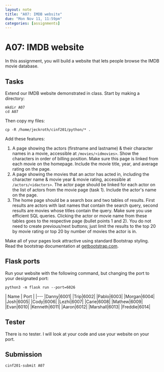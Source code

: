 ```yaml
---
layout: note
title: "A07: IMDB website"
due: "Mon Nov 11, 11:59pm"
categories: [assignments]
---
```


# A07: IMDB website

In this assignment, you will build a website that lets people browse the IMDB movie database.

## Tasks

Extend our IMDB website demonstrated in class. Start by making a directory:

```
mkdir A07
cd A07
```

Then copy my files:

```
cp -R /home/jeckroth/cinf201/python/* .
```

Add these features:

1. A page showing the actors (firstname and lastname) & their character names in a movie, accessible at `/movies/<idmovies>`. Show the characters in order of billing position. Make sure this page is linked from each movie on the homepage. Include the movie title, year, and average rating on the page.
2. A page showing the movies that an actor has acted in, including the character name & movie year & movie rating, accessible at `/actors/<idactors>`. The actor page should be linked for each actor on the list of actors from the movie page (task 1). Include the actor's name on the page.
3. The home page should be a search box and two tables of results. First results are actors with last names that contain the search query, second results are movies whose titles contain the query. Make sure you use efficient SQL queries. Clicking the actor or movie name from these tables goes to the respective page (bullet points 1 and 2). You do not need to create previous/next buttons; just limit the results to the top 20 by movie rating or top 20 by number of movies the actor is in.

Make all of your pages look attractive using standard Bootstrap styling. Read the bootstrap documentation at [getbootstrap.com](https://getbootstrap.com/docs/4.0/layout/overview/).

## Flask ports

Run your website with the following command, but changing the port to your designated port:

```
python3 -m flask run --port=6026
```

| Name | Port |
|---
|Danny|6001|
|Trip|6002|
|Pablo|6003|
|Morgan|6004|
|Josh|6005|
|Cody|6006|
|Lezhi|6007|
|Carie|6008|
|Mathew|6009|
|Evan|6010|
|Kenneth|6011|
|Aaron|6012|
|Marshall|6013|
|Freddie|6014|

## Tester

There is no tester. I will look at your code and use your website on your port.

## Submission

~~~
cinf201-submit A07
~~~


